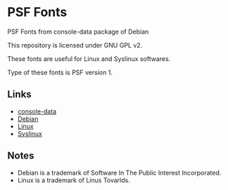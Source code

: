 # PSF Fonts

PSF Fonts from console-data package of Debian

This repository is licensed under GNU GPL v2.

These fonts are useful for Linux and Syslinux softwares.

Type of these fonts is PSF version 1.

## Links

* [console-data](https://packages.debian.org/sid/console-data)
* [Debian](https://www.debian.org/)
* [Linux](https://www.kernel.org/)
* [Syslinux](https://syslinux.org)

## Notes

* Debian is a trademark of Software In The Public Interest Incorporated.
* Linux is a trademark of Linus Tovarlds.
